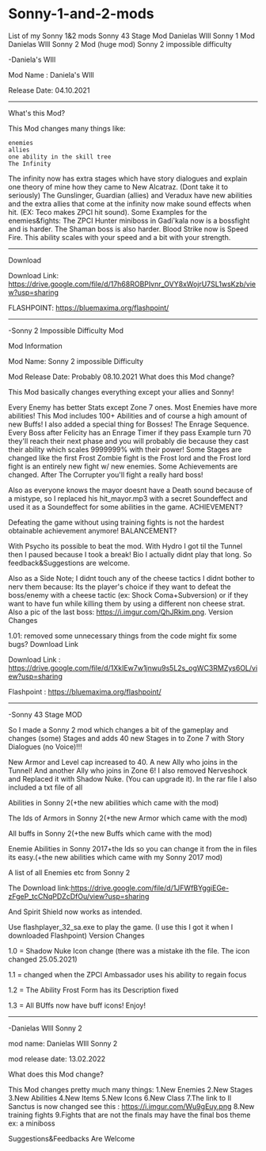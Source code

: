 # Sonny-1-and-2-mods
List of my Sonny 1&amp;2 mods
Sonny 43 Stage Mod
Danielas WIll Sonny 1 Mod 
Danielas WIll Sonny 2 Mod (huge mod)
Sonny 2 impossible difficulty


-Daniela's WIll

Mod Name : Daniela's WIll

Release Date: 04.10.2021

---------------------------------------------------------------------------------------------------------------------------------------------------
What's this Mod?

This Mod changes many things like:

    enemies
    allies
    one ability in the skill tree
    The Infinity

The infinity now has extra stages which have story dialogues and explain one theory of mine how they came to New Alcatraz. (Dont take it to seriously) The Gunslinger, Guardian (allies) and Veradux have new abilities and the extra allies that come at the infinity now make sound effects when hit. (EX: Teco makes ZPCI hit sound). Some Examples for the enemies&fights: The ZPCI Hunter miniboss in Gadi'kala now is a bossfight and is harder. The Shaman boss is also harder. Blood Strike now is Speed Fire. This ability scales with your speed and a bit with your strength.

------------------------------------------------------------------------------
Download

Download Link: https://drive.google.com/file/d/17h68ROBPIvnr_OVY8xWojrU7SL1wsKzb/view?usp=sharing

FLASHPOINT: https://bluemaxima.org/flashpoint/

-------------------------------------------------------------------------------
-Sonny 2 Impossible Difficulty Mod

Mod Information

Mod Name: Sonny 2 impossible Difficulty

Mod Release Date: Probably 08.10.2021
What does this Mod change?

This Mod basically changes everything except your allies and Sonny!

Every Enemy has better Stats except Zone 7 ones. Most Enemies have more abilities! This Mod includes 100+ Abilities and of course a high amount of new Buffs! I also added a special thing for Bosses! The Enrage Sequence. Every Boss after Felicity has an Enrage Timer if they pass Example turn 70 they'll reach their next phase and you will probably die because they cast their ability which scales 9999999% with their power! Some Stages are changed like the first Frost Zombie fight is the Frost lord and the Frost lord fight is an entirely new fight w/ new enemies. Some Achievements are changed. After The Corrupter you'll fight a really hard boss!

Also as everyone knows the mayor doesnt have a Death sound because of a mistype, so I replaced his hit_mayor.mp3 with a secret Soundeffect and used it as a Soundeffect for some abilities in the game.
ACHIEVEMENT?

Defeating the game without using training fights is not the hardest obtainable achievement anymore!
BALANCEMENT?

With Psycho its possible to beat the mod. With Hydro I got til the Tunnel then I paused because I took a break! Bio I actually didnt play that long. So feedback&Suggestions are welcome.

Also as a Side Note; I didnt touch any of the cheese tactics I didnt bother to nerv them because: Its the player's choice if they want to defeat the boss/enemy with a cheese tactic (ex: Shock Coma+Subversion) or if they want to have fun while killing them by using a different non cheese strat. Also a pic of the last boss: https://i.imgur.com/QhJRkim.png.
Version Changes

1.01: removed some unnecessary things from the code might fix some bugs?
Download Link

Download Link : https://drive.google.com/file/d/1XkIEw7w1jnwu9s5L2s_ogWC3RMZys6OL/view?usp=sharing

Flashpoint : https://bluemaxima.org/flashpoint/ 

-------------------------------------------------------------------------------

-Sonny 43 Stage MOD

So I made a Sonny 2 mod which changes a bit of the gameplay and changes (some) Stages and adds 40 new Stages in to Zone 7 with Story Dialogues (no Voice)!!!

New Armor and Level cap increased to 40. A new Ally who joins in the Tunnel! And another Ally who joins in Zone 6! I also removed Nerveshock and Replaced it with Shadow Nuke. (You can upgrade it). In the rar file I also included a txt file of all

Abilities in Sonny 2(+the new abilities which came with the mod)

The Ids of Armors in Sonny 2(+the new Armor which came with the mod)

All buffs in Sonny 2(+the new Buffs which came with the mod)

Enemie Abilities in Sonny 2017+the Ids so you can change it from the in files its easy.(+the new abilities which came with my Sonny 2017 mod)

A list of all Enemies etc from Sonny 2

The Download link:https://drive.google.com/file/d/1JFWfBYggiEGe-zFgeP_tcCNqPDZcDfOu/view?usp=sharing

And Spirit Shield now works as intended.

Use flashplayer_32_sa.exe to play the game. (I use this I got it when I downloaded Flashpoint)
Version Changes

1.0 = Shadow Nuke Icon change (there was a mistake ith the file. The icon changed 25.05.2021)

1.1 = changed when the ZPCI Ambassador uses his ability to regain focus

1.2 = The Ability Frost Form has its Description fixed

1.3 = All BUffs now have buff icons!
Enjoy!

-------------------------------------------------------------------------------
-Danielas WIll Sonny 2

mod name: Danielas WIll Sonny 2

mod release date: 13.02.2022

What does this Mod change?

This Mod changes pretty much many things:
1.New Enemies
2.New Stages
3.New Abilities
4.New Items
5.New Icons
6.New Class
7.The link to Il Sanctus is now changed see this : https://i.imgur.com/Wu9gEuy.png
8.New training fights
9.Fights that are not the finals may have the final bos theme ex: a miniboss

Suggestions&Feedbacks Are Welcome

